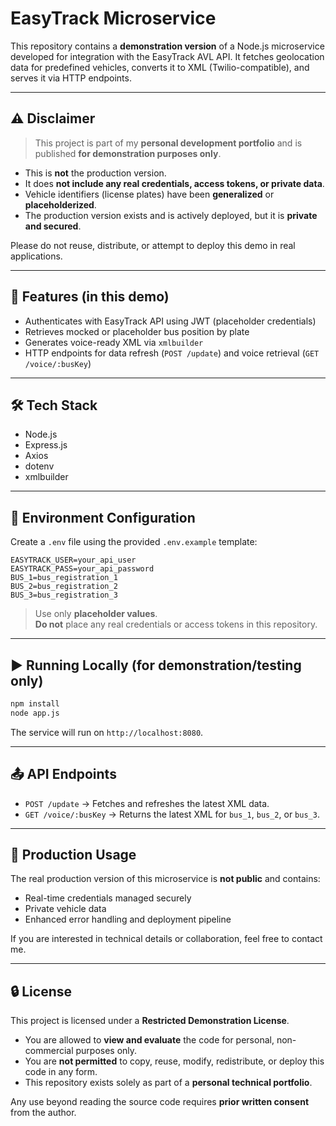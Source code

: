 # EasyTrack Microservice

This repository contains a **demonstration version** of a Node.js microservice developed for integration with the EasyTrack AVL API. It fetches geolocation data for predefined vehicles, converts it to XML (Twilio-compatible), and serves it via HTTP endpoints.

---

## ⚠️ Disclaimer

> This project is part of my **personal development portfolio** and is published **for demonstration purposes only**.

- This is **not** the production version.
- It does **not include any real credentials, access tokens, or private data**.
- Vehicle identifiers (license plates) have been **generalized** or **placeholderized**.
- The production version exists and is actively deployed, but it is **private and secured**.

Please do not reuse, distribute, or attempt to deploy this demo in real applications.

---

## 🚀 Features (in this demo)

- Authenticates with EasyTrack API using JWT (placeholder credentials)
- Retrieves mocked or placeholder bus position by plate
- Generates voice-ready XML via `xmlbuilder`
- HTTP endpoints for data refresh (`POST /update`) and voice retrieval (`GET /voice/:busKey`)

---

## 🛠 Tech Stack

- Node.js
- Express.js
- Axios
- dotenv
- xmlbuilder

---

## 🧪 Environment Configuration

Create a `.env` file using the provided `.env.example` template:

```
EASYTRACK_USER=your_api_user
EASYTRACK_PASS=your_api_password
BUS_1=bus_registration_1
BUS_2=bus_registration_2
BUS_3=bus_registration_3
```

> Use only **placeholder values**.  
> **Do not** place any real credentials or access tokens in this repository.

---

## ▶️ Running Locally (for demonstration/testing only)

```bash
npm install
node app.js
```

The service will run on `http://localhost:8080`.

---

## 📤 API Endpoints

- `POST /update` → Fetches and refreshes the latest XML data.
- `GET /voice/:busKey` → Returns the latest XML for `bus_1`, `bus_2`, or `bus_3`.

---

## 🔐 Production Usage

The real production version of this microservice is **not public** and contains:

- Real-time credentials managed securely
- Private vehicle data
- Enhanced error handling and deployment pipeline

If you are interested in technical details or collaboration, feel free to contact me.

---

## 🔒 License

This project is licensed under a **Restricted Demonstration License**.

- You are allowed to **view and evaluate** the code for personal, non-commercial purposes only.
- You are **not permitted** to copy, reuse, modify, redistribute, or deploy this code in any form.
- This repository exists solely as part of a **personal technical portfolio**.

Any use beyond reading the source code requires **prior written consent** from the author.